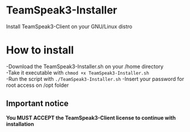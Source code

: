 TeamSpeak3-Installer
====================

Install TeamSpeak3-Client on your GNU/Linux distro

How to install
====================

  -Download the TeamSpeak3-Installer.sh on your /home directory   
  -Take it executable with ``` chmod +x TeamSpeak3-Installer.sh ```   
  -Run the script with ``` ./TeamSpeak3-Installer.sh ```
  -Insert your password for root access on /opt folder   
  
  
**Important notice** 
--------------------  
  **You MUST ACCEPT the TeamSpeak3-Client license to continue with installation**
